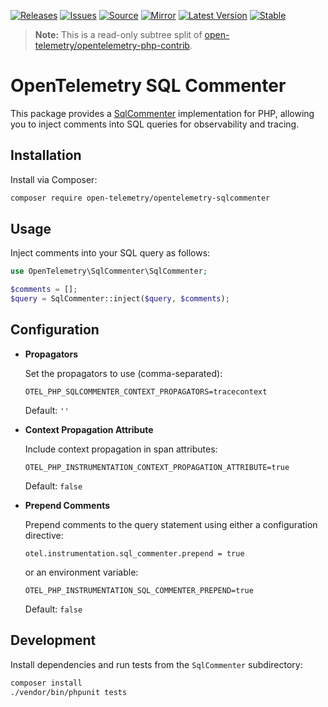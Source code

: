 [![Releases](https://img.shields.io/badge/releases-purple)](https://github.com/opentelemetry-php/contrib-sqlcommenter/releases)
[![Issues](https://img.shields.io/badge/issues-pink)](https://github.com/open-telemetry/opentelemetry-php/issues)
[![Source](https://img.shields.io/badge/source-contrib-green)](https://github.com/open-telemetry/opentelemetry-php-contrib/tree/main/src/SqlCommenter)
[![Mirror](https://img.shields.io/badge/mirror-opentelemetry--php--contrib-blue)](https://github.com/opentelemetry-php/contrib-sqlcommenter)
[![Latest Version](http://poser.pugx.org/open-telemetry/opentelemetry-sqlcommenter/v/unstable)](https://packagist.org/packages/open-telemetry/opentelemetry-sqlcommenter/)
[![Stable](http://poser.pugx.org/open-telemetry/opentelemetry-sqlcommenter/v/stable)](https://packagist.org/packages/open-telemetry/opentelemetry-sqlcommenter/)

> **Note:** This is a read-only subtree split of [open-telemetry/opentelemetry-php-contrib](https://github.com/open-telemetry/opentelemetry-php-contrib).

# OpenTelemetry SQL Commenter

This package provides a [SqlCommenter](https://opentelemetry.io/docs/specs/semconv/database/database-spans/#sql-commenter) implementation for PHP, allowing you to inject comments into SQL queries for observability and tracing.

## Installation

Install via Composer:

```bash
composer require open-telemetry/opentelemetry-sqlcommenter
```

## Usage

Inject comments into your SQL query as follows:

```php
use OpenTelemetry\SqlCommenter\SqlCommenter;

$comments = [];
$query = SqlCommenter::inject($query, $comments);
```

## Configuration

- **Propagators**

  Set the propagators to use (comma-separated):

  ```shell
  OTEL_PHP_SQLCOMMENTER_CONTEXT_PROPAGATORS=tracecontext
  ```
  Default: `''`

- **Context Propagation Attribute**

  Include context propagation in span attributes:

  ```shell
  OTEL_PHP_INSTRUMENTATION_CONTEXT_PROPAGATION_ATTRIBUTE=true
  ```
  Default: `false`

- **Prepend Comments**

  Prepend comments to the query statement using either a configuration directive:

  ```shell
  otel.instrumentation.sql_commenter.prepend = true
  ```
  or an environment variable:

  ```shell
  OTEL_PHP_INSTRUMENTATION_SQL_COMMENTER_PREPEND=true
  ```
  Default: `false`

## Development

Install dependencies and run tests from the `SqlCommenter` subdirectory:

```bash
composer install
./vendor/bin/phpunit tests
```
